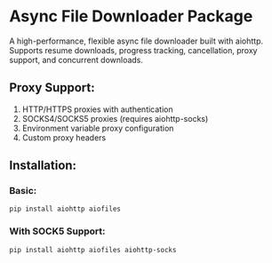 # Async File Downloader Package

A high-performance, flexible async file downloader built with aiohttp.
Supports resume downloads, progress tracking, cancellation, proxy support, and concurrent downloads.

## Proxy Support:
1. HTTP/HTTPS proxies with authentication
1. SOCKS4/SOCKS5 proxies (requires aiohttp-socks)
1. Environment variable proxy configuration
1. Custom proxy headers

## Installation:
### Basic:
```
pip install aiohttp aiofiles
```
### With SOCK5 Support:
```
pip install aiohttp aiofiles aiohttp-socks
```